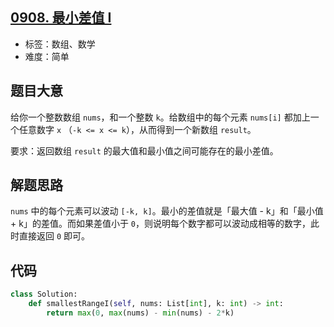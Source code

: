 ## [0908. 最小差值 I](https://leetcode-cn.com/problems/smallest-range-i/)

- 标签：数组、数学
- 难度：简单

## 题目大意

给你一个整数数组 `nums`，和一个整数 `k`。给数组中的每个元素 `nums[i]` 都加上一个任意数字 `x` （`-k <= x <= k`），从而得到一个新数组 `result`。

要求：返回数组 `result` 的最大值和最小值之间可能存在的最小差值。

## 解题思路

`nums` 中的每个元素可以波动 `[-k, k]`。最小的差值就是「最大值 - k」和「最小值 + k」的差值。而如果差值小于 `0`，则说明每个数字都可以波动成相等的数字，此时直接返回 `0` 即可。

## 代码

```Python
class Solution:
    def smallestRangeI(self, nums: List[int], k: int) -> int:
        return max(0, max(nums) - min(nums) - 2*k)
```


